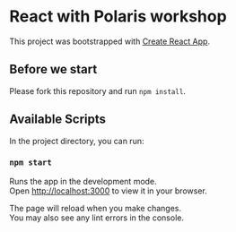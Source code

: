 # React with Polaris workshop

This project was bootstrapped with [Create React App](https://github.com/facebook/create-react-app).

## Before we start

Please fork this repository and run `npm install`.

## Available Scripts

In the project directory, you can run:

### `npm start`

Runs the app in the development mode.\
Open [http://localhost:3000](http://localhost:3000) to view it in your browser.

The page will reload when you make changes.\
You may also see any lint errors in the console.
